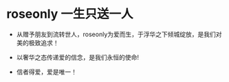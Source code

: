 # roseonly 一生只送一人

* 从赠予朋友到流转世人，roseonly为爱而生，于浮华之下倾城绽放，是我们对美的极致追求！

* 以奢华之态传递爱的信念，是我们永恒的使命!

* 信者得爱，爱是唯一！
